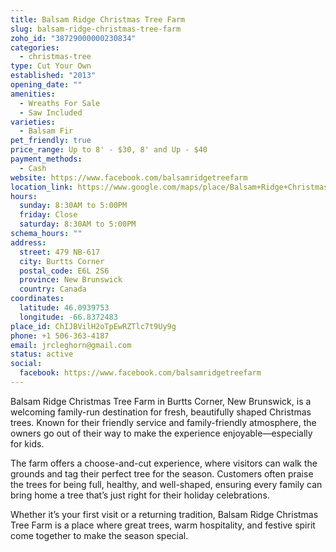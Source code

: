 ```yaml
---
title: Balsam Ridge Christmas Tree Farm
slug: balsam-ridge-christmas-tree-farm
zoho_id: "38729000000230834"
categories:
  - christmas-tree
type: Cut Your Own
established: "2013"
opening_date: ""
amenities:
  - Wreaths For Sale
  - Saw Included
varieties:
  - Balsam Fir
pet_friendly: true
price_range: Up to 8' - $30, 8' and Up - $40
payment_methods:
  - Cash
website: https://www.facebook.com/balsamridgetreefarm
location_link: https://www.google.com/maps/place/Balsam+Ridge+Christmas+Tree+Farm/@46.0939753,-66.8372483,14z/data=!4m8!1m2!2m1!1sBalsam+Ridge+Christmas+Tree+Farm!3m4!1s0x4ca4136a1fa55805:0xd8cb54dfee5c3965!8m2!3d46.0939753!4d-66.8372483
hours:
  sunday: 8:30AM to 5:00PM
  friday: Close
  saturday: 8:30AM to 5:00PM
schema_hours: ""
address:
  street: 479 NB-617
  city: Burtts Corner
  postal_code: E6L 2S6
  province: New Brunswick
  country: Canada
coordinates:
  latitude: 46.0939753
  longitude: -66.8372483
place_id: ChIJBVilH2oTpEwRZTlc7t9Uy9g
phone: +1 506-363-4187
email: jrcleghorn@gmail.com
status: active
social:
  facebook: https://www.facebook.com/balsamridgetreefarm
---
```


Balsam Ridge Christmas Tree Farm in Burtts Corner, New Brunswick, is a welcoming family-run destination for fresh, beautifully shaped Christmas trees. Known for their friendly service and family-friendly atmosphere, the owners go out of their way to make the experience enjoyable—especially for kids.

The farm offers a choose-and-cut experience, where visitors can walk the grounds and tag their perfect tree for the season. Customers often praise the trees for being full, healthy, and well-shaped, ensuring every family can bring home a tree that’s just right for their holiday celebrations.

Whether it’s your first visit or a returning tradition, Balsam Ridge Christmas Tree Farm is a place where great trees, warm hospitality, and festive spirit come together to make the season special.
